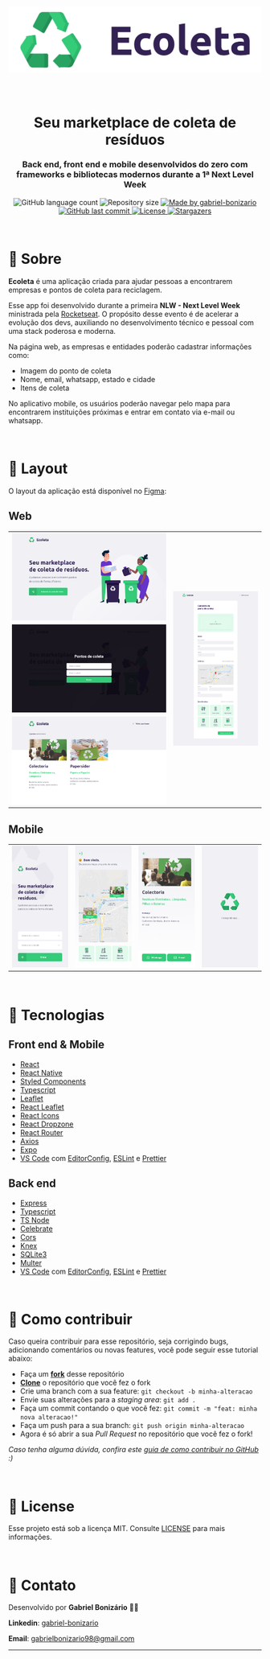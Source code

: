 <h1 align="center">
  <img alt="Ecoleta" title="Ecoleta" src="./assets/logo.png" />
</h1>

<br />

<h1 align="center">
  Seu marketplace de coleta de resíduos
</h1>

<h3 align="center">
  Back end, front end e mobile desenvolvidos do zero com frameworks e bibliotecas modernos durante a 1ª Next Level Week
</h3>

<p align="center">
  <img alt="GitHub language count" src="https://img.shields.io/github/languages/count/Bonizario/ecoleta?color=04D361">

  <img alt="Repository size" src="https://img.shields.io/github/repo-size/bonizario/ecoleta?color=04D361">

  <a href="https://www.linkedin.com/in/gabriel-bonizario/">
    <img alt="Made by gabriel-bonizario" src="https://img.shields.io/badge/made%20by-gabriel%20bonizario-04D361">
  </a>

  <a href="https://github.com/bonizario/ecoleta/commits/master">
    <img alt="GitHub last commit" src="https://img.shields.io/github/last-commit/bonizario/ecoleta?color=04D361">
  </a>

  <a href="https://github.com/Bonizario/ecoleta/blob/master/LICENSE">
    <img alt="License" src="https://img.shields.io/github/license/bonizario/ecoleta?color=322153">
  </a>

  <a href="https://github.com/Bonizario/ecoleta/stargazers">
    <img alt="Stargazers" src="https://img.shields.io/github/stars/bonizario/ecoleta?style=social">
  </a>
</p>

<br />

# :fallen_leaf: Sobre

**Ecoleta** é uma aplicação criada para ajudar pessoas a encontrarem empresas e pontos de coleta para reciclagem.

Esse app foi desenvolvido durante a primeira **NLW - Next Level Week** ministrada pela [Rocketseat](https://rocketseat.com.br/). O propósito desse evento é de acelerar a evolução dos devs, auxiliando no desenvolvimento técnico e pessoal com uma stack poderosa e moderna.

Na página web, as empresas e entidades poderão cadastrar informações como:

- Imagem do ponto de coleta
- Nome, email, whatsapp, estado e cidade
- Itens de coleta

No aplicativo mobile, os usuários poderão navegar pelo mapa para encontrarem instituições próximas e entrar em contato via e-mail ou whatsapp.

<br />

# :art: Layout

O layout da aplicação está disponível no [Figma](https://www.figma.com/file/1SxgOMojOB2zYT0Mdk28lB/Ecoleta?node-id=136%3A546):

## Web

<table cellspacing="0" cellpadding="0">
  <tr>
    <td><img alt="NextLevelWeek" src="assets/home.png" /></td>
    <td rowspan="3"><img alt="NextLevelWeek" src="assets/register.png" /></td>
  </tr>
  <tr>
    <td><img alt="NextLevelWeek" src="assets/search.png" /></td>
  </tr>
  <tr>
    <td><img alt="NextLevelWeek" src="assets/index.png" /></td>
  </tr>
</table>

## Mobile

<table cellspacing="0" cellpadding="0">
  <tr>
    <td><img alt="NextLevelWeek" src="assets/mobile-start.png" /></td>
    <td><img alt="NextLevelWeek" src="assets/mobile-home.png" /></td>
    <td><img alt="NextLevelWeek" src="assets/mobile-details.png" /></td>
    <td><img alt="NextLevelWeek" src="assets/mobile-splash.png" /></td>
  </tr>
</table>

<br />

# :rocket: Tecnologias

## Front end & Mobile

- [React](https://reactjs.org/)
- [React Native](https://reactnative.dev/)
- [Styled Components](https://styled-components.com/)
- [Typescript](https://www.typescriptlang.org/)
- [Leaflet](https://leafletjs.com/)
- [React Leaflet](https://react-leaflet.js.org/)
- [React Icons](https://react-icons.netlify.com/)
- [React Dropzone](https://react-dropzone.js.org/)
- [React Router](https://reacttraining.com/react-router/)
- [Axios](https://github.com/axios/axios)
- [Expo](https://expo.io/)
- [VS Code][vc] com [EditorConfig][vceditconfig], [ESLint][vceslint] e [Prettier][vcprettier]

## Back end

- [Express](https://github.com/expressjs/express)
- [Typescript](https://www.typescriptlang.org/)
- [TS Node](https://github.com/TypeStrong/ts-node)
- [Celebrate](https://github.com/arb/celebrate)
- [Cors](https://www.npmjs.com/package/cors)
- [Knex](http://knexjs.org/)
- [SQLite3](https://www.npmjs.com/package/sqlite3)
- [Multer](https://github.com/expressjs/multer)
- [VS Code][vc] com [EditorConfig][vceditconfig], [ESLint][vceslint] e [Prettier][vcprettier]

<br />

# :speech_balloon: Como contribuir

Caso queira contribuir para esse repositório, seja corrigindo bugs, adicionando comentários ou novas features, você pode seguir esse tutorial abaixo:

- Faça um **[fork](https://help.github.com/pt/github/getting-started-with-github/fork-a-repo)** desse repositório
- **[Clone](https://help.github.com/pt/github/creating-cloning-and-archiving-repositories/cloning-a-repository)** o repositório que você fez o fork
- Crie uma branch com a sua feature: `git checkout -b minha-alteracao`
- Envie suas alterações para a _staging area_: `git add .`
- Faça um commit contando o que você fez: `git commit -m "feat: minha nova alteracao!"`
- Faça um push para a sua branch: `git push origin minha-alteracao`
- Agora é só abrir a sua _Pull Request_ no repositório que você fez o fork!

_Caso tenha alguma dúvida, confira este [guia de como contribuir no GitHub](https://github.com/firstcontributions/first-contributions/blob/master/translations/README.pt_br.md) :)_

<br />

# :memo: License

Esse projeto está sob a licença MIT. Consulte [LICENSE](https://github.com/Bonizario/ecoleta/blob/master/LICENSE) para mais informações.

<br />

# :postbox: Contato

Desenvolvido por **Gabriel Bonizário** 👋🏻

**Linkedin**: [gabriel-bonizario](https://www.linkedin.com/in/gabriel-bonizario/)

**Email**: gabrielbonizario98@gmail.com

---

[vc]: https://code.visualstudio.com/
[vceditconfig]: https://marketplace.visualstudio.com/items?itemName=EditorConfig.EditorConfig
[vceslint]: https://marketplace.visualstudio.com/items?itemName=dbaeumer.vscode-eslint
[vcprettier]: https://marketplace.visualstudio.com/items?itemName=esbenp.prettier-vscode
